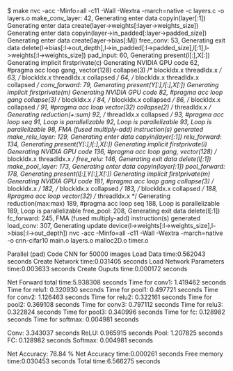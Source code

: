 $ make
nvc -acc -Minfo=all -c11 -Wall -Wextra -march=native -c layers.c -o layers.o
make_conv_layer:
     42, Generating enter data copyin(layer[:1])
         Generating enter data create(layer->weights[:layer->weights_size])
         Generating enter data copyin(layer->in_padded[:layer->padded_size])
         Generating enter data create(layer->bias[:M])
free_conv:
     53, Generating exit data delete(l->bias[:l->out_depth],l->in_padded[:l->padded_size],l[:1],l->weights[:l->weights_size])
pad_input:
     60, Generating present(l[:],X[:])
         Generating implicit firstprivate(c)
         Generating NVIDIA GPU code
         62, #pragma acc loop gang, vector(128) collapse(3) /* blockIdx.x threadIdx.x */
         63,   /* blockIdx.x threadIdx.x collapsed */
         64,   /* blockIdx.x threadIdx.x collapsed */
conv_forward:
     79, Generating present(Y[:],l[:],X[:])
         Generating implicit firstprivate(m)
         Generating NVIDIA GPU code
         82, #pragma acc loop gang collapse(3) /* blockIdx.x */
         84,   /* blockIdx.x collapsed */
         86,   /* blockIdx.x collapsed */
         91, #pragma acc loop vector(32) collapse(2) /* threadIdx.x */
             Generating reduction(+:sum)
         92,   /* threadIdx.x collapsed */
         93, #pragma acc loop seq
     91, Loop is parallelizable
     92, Loop is parallelizable
     93, Loop is parallelizable
     98, FMA (fused multiply-add) instruction(s) generated
make_relu_layer:
    129, Generating enter data copyin(layer[:1])
relu_forward:
    134, Generating present(Y[:],l[:],X[:])
         Generating implicit firstprivate(i)
         Generating NVIDIA GPU code
        136, #pragma acc loop gang, vector(128) /* blockIdx.x threadIdx.x */
free_relu:
    146, Generating exit data delete(l[:1])
make_pool_layer:
    173, Generating enter data copyin(layer[:1])
pool_forward:
    178, Generating present(l[:],Y[:],X[:])
         Generating implicit firstprivate(m)
         Generating NVIDIA GPU code
        181, #pragma acc loop gang collapse(3) /* blockIdx.x */
        182,   /* blockIdx.x collapsed */
        183,   /* blockIdx.x collapsed */
        188, #pragma acc loop vector(32) /* threadIdx.x */
             Generating reduction(max:max)
        189, #pragma acc loop seq
    188, Loop is parallelizable
    189, Loop is parallelizable
free_pool:
    208, Generating exit data delete(l[:1])
fc_forward:
    245, FMA (fused multiply-add) instruction(s) generated
load_conv:
    307, Generating update device(l->weights[:l->weights_size],l->bias[:l->out_depth])
nvc -acc -Minfo=all -c11 -Wall -Wextra -march=native -o cnn-cifar10 main.o layers.o malloc2D.o timer.o


Parallel (pad) Code
CNN for 50000 images
Load Data time:0.562043 seconds
Create Network time:0.031405 seconds
Load Network Parameters time:0.003633 seconds
Create Ouputs time:0.000172 seconds

Net Forward total time:5.938308 seconds
    Time for conv1: 1.419462 seconds
    Time for relu1: 0.320930 seconds
    Time for pool1: 0.497721 seconds
    Time for conv2: 1.126463 seconds
    Time for relu2: 0.322161 seconds
    Time for pool2: 0.369108 seconds
    Time for conv3: 0.797112 seconds
    Time for relu3: 0.322824 seconds
    Time for pool3: 0.340996 seconds
    Time for fc: 0.128982 seconds
    Time for softmax: 0.004981 seconds

  Conv: 3.343037 seconds
  ReLU: 0.965915 seconds
  Pool: 1.207825 seconds
  FC:   0.128982 seconds
  Softmax: 0.004981 seconds

Net Accuracy: 78.84 % 
Net Accuracy time:0.000261 seconds
Free memory time:0.030453 seconds
Total time:6.566275 seconds

